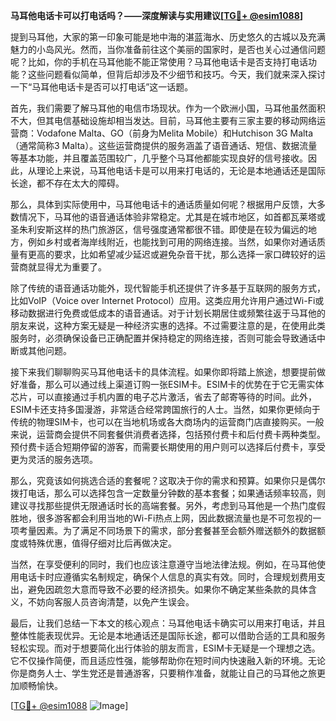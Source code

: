 **马耳他电话卡可以打电话吗？——深度解读与实用建议[[TG💪+ @esim1088](https://t.me/s/esim1088)]**

提到马耳他，大家的第一印象可能是地中海的湛蓝海水、历史悠久的古城以及充满魅力的小岛风光。然而，当你准备前往这个美丽的国家时，是否也关心过通信问题呢？比如，你的手机在马耳他能不能正常使用？马耳他电话卡是否支持打电话功能？这些问题看似简单，但背后却涉及不少细节和技巧。今天，我们就来深入探讨一下“马耳他电话卡是否可以打电话”这一话题。

首先，我们需要了解马耳他的电信市场现状。作为一个欧洲小国，马耳他虽然面积不大，但其电信基础设施却相当发达。目前，马耳他主要有三家主要的移动网络运营商：Vodafone Malta、GO（前身为Melita Mobile）和Hutchison 3G Malta（通常简称3 Malta）。这些运营商提供的服务涵盖了语音通话、短信、数据流量等基本功能，并且覆盖范围较广，几乎整个马耳他都能实现良好的信号接收。因此，从理论上来说，马耳他电话卡是可以用来打电话的，无论是本地通话还是国际长途，都不存在太大的障碍。

那么，具体到实际使用中，马耳他电话卡的通话质量如何呢？根据用户反馈，大多数情况下，马耳他的语音通话体验非常稳定。尤其是在城市地区，如首都瓦莱塔或圣朱利安斯这样的热门旅游区，信号强度通常都很不错。即使是在较为偏远的地方，例如乡村或者海岸线附近，也能找到可用的网络连接。当然，如果你对通话质量有更高的要求，比如希望减少延迟或避免杂音干扰，那么选择一家口碑较好的运营商就显得尤为重要了。

除了传统的语音通话功能外，现代智能手机还提供了许多基于互联网的服务方式，比如VoIP（Voice over Internet Protocol）应用。这类应用允许用户通过Wi-Fi或移动数据进行免费或低成本的语音通话。对于计划长期居住或频繁往返于马耳他的朋友来说，这种方案无疑是一种经济实惠的选择。不过需要注意的是，在使用此类服务时，必须确保设备已正确配置并保持稳定的网络连接，否则可能会导致通话中断或其他问题。

接下来我们聊聊购买马耳他电话卡的具体流程。如果你即将踏上旅途，想要提前做好准备，那么可以通过线上渠道订购一张ESIM卡。ESIM卡的优势在于它无需实体芯片，可以直接通过手机内置的电子芯片激活，省去了邮寄等待的时间。此外，ESIM卡还支持多国漫游，非常适合经常跨国旅行的人士。当然，如果你更倾向于传统的物理SIM卡，也可以在当地机场或各大商场内的运营商门店直接购买。一般来说，运营商会提供不同套餐供消费者选择，包括预付费卡和后付费卡两种类型。预付费卡适合短期停留的游客，而需要长期使用的用户则可以选择后付费卡，享受更为灵活的服务选项。

那么，究竟该如何挑选合适的套餐呢？这取决于你的需求和预算。如果你只是偶尔拨打电话，那么可以选择包含一定数量分钟数的基本套餐；如果通话频率较高，则建议寻找那些提供无限通话时长的高端套餐。另外，考虑到马耳他是一个热门度假胜地，很多游客都会利用当地的Wi-Fi热点上网，因此数据流量也是不可忽视的一项考量因素。为了满足不同场景下的需求，部分套餐甚至会额外赠送额外的数据额度或特殊优惠，值得仔细对比后再做决定。

当然，在享受便利的同时，我们也应该注意遵守当地法律法规。例如，在马耳他使用电话卡时应遵循实名制规定，确保个人信息的真实有效。同时，合理规划费用支出，避免因疏忽大意而导致不必要的经济损失。如果你不确定某些条款的具体含义，不妨向客服人员咨询清楚，以免产生误会。

最后，让我们总结一下本文的核心观点：马耳他电话卡确实可以用来打电话，并且整体性能表现优异。无论是本地通话还是国际长途，都可以借助合适的工具和服务轻松实现。而对于想要简化出行体验的朋友而言，ESIM卡无疑是一个理想之选。它不仅操作简便，而且适应性强，能够帮助你在短时间内快速融入新的环境。无论你是商务人士、学生党还是普通游客，只要稍作准备，就能让自己的马耳他之旅更加顺畅愉快。

[[TG💪+ @esim1088](https://t.me/s/esim1088) ![Image](https://i.postimg.cc/4NQfJmqS/Snipaste-2025-05-13-00-14-12.png)]